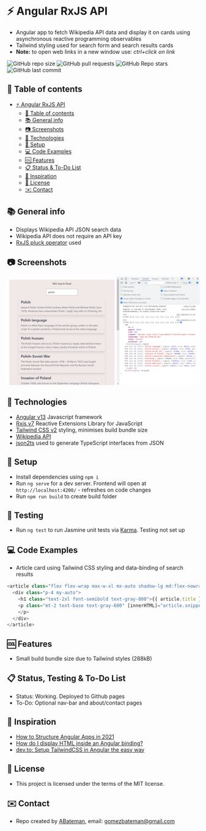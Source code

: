 # :zap: Angular RxJS API

* Angular app to fetch Wikipedia API data and display it on cards using asynchronous reactive programming observables
* Tailwind styling used for search form and search results cards
* **Note:** to open web links in a new window use: _ctrl+click on link_

![GitHub repo size](https://img.shields.io/github/repo-size/AndrewJBateman/angular-rxjs-api?style=plastic)
![GitHub pull requests](https://img.shields.io/github/issues-pr/AndrewJBateman/angular-rxjs-api?style=plastic)
![GitHub Repo stars](https://img.shields.io/github/stars/AndrewJBateman/angular-rxjs-api?style=plastic)
![GitHub last commit](https://img.shields.io/github/last-commit/AndrewJBateman/angular-rxjs-api?style=plastic)

## :page_facing_up: Table of contents

* [:zap: Angular RxJS API](#zap-angular-rxjs-api)
  * [:page_facing_up: Table of contents](#page_facing_up-table-of-contents)
  * [:books: General info](#books-general-info)
  * [:camera: Screenshots](#camera-screenshots)
  * [:signal_strength: Technologies](#signal_strength-technologies)
  * [:floppy_disk: Setup](#floppy_disk-setup)
  * [:computer: Code Examples](#computer-code-examples)
  * [:cool: Features](#cool-features)
  * [:clipboard: Status & To-Do List](#clipboard-status--to-do-list)
  * [:clap: Inspiration](#clap-inspiration)
  * [:file_folder: License](#file_folder-license)
  * [:envelope: Contact](#envelope-contact)

## :books: General info

* Displays Wikipedia API JSON search data
* Wikipedia API does not require an API key
* [RxJS pluck operator](https://www.learnrxjs.io/learn-rxjs/operators/transformation/pluck) used

## :camera: Screenshots

![screenshot](./img/searchpanel.png)

## :signal_strength: Technologies

* [Angular v13](https://angular.io/) Javascript framework
* [Rxjs v7](https://rxjs.dev/) Reactive Extensions Library for JavaScript
* [Tailwind CSS v2](https://tailwindcss.com/) styling, minimises build bundle size
* [Wikipedia API](https://www.mediawiki.org/wiki/API:Tutorial)
* [json2ts](http://json2ts.com/) used to generate TypeScript interfaces from JSON

## :floppy_disk: Setup

* Install dependencies using `npm i`
* Run `ng serve` for a dev server. Frontend will open at `http://localhost:4200/` - refreshes on code changes
* Run `npm run build` to create build folder

## :wrench: Testing

* Run `ng test` to run Jasmine unit tests via [Karma](https://karma-runner.github.io). Testing not set up

## :computer: Code Examples

* Article card using Tailwind CSS styling and data-binding of search results

```typescript
<article class="flex flex-wrap max-w-xl mx-auto shadow-lg md:flex-nowrap">
  <div class="p-4 my-auto">
    <h1 class="text-2xl font-semibold text-gray-800">{{ article.title }}</h1>
    <p class="mt-2 text-base text-gray-600" [innerHTML]="article.snippet">
    </p>
  </div>
</article>
```

## :cool: Features

* Small build bundle size due to Tailwind styles (288kB)

## :clipboard: Status, Testing & To-Do List

* Status: Working. Deployed to Github pages
* To-Do: Optional nav-bar and about/contact pages

## :clap: Inspiration

* [How to Structure Angular Apps in 2021](https://javascript.plainenglish.io/how-to-structure-angular-apps-in-2021-a0bdd481ad0d)
* [How do I display HTML inside an Angular binding?](https://blog.briebug.com/blog/how-do-i-display-html-inside-an-angular-binding)
* [dev.to: Setup TailwindCSS in Angular the easy way](https://dev.to/angular/setup-tailwindcss-in-angular-the-easy-way-1i5l)

## :file_folder: License

* This project is licensed under the terms of the MIT license.

## :envelope: Contact

* Repo created by [ABateman](https://github.com/AndrewJBateman), email: gomezbateman@gmail.com
